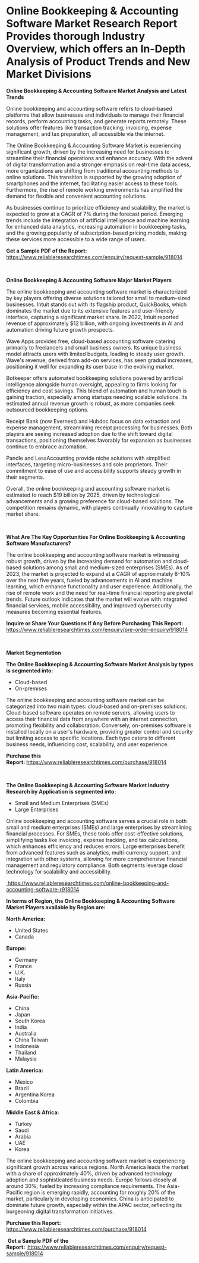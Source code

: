 <p><h1>Online Bookkeeping & Accounting Software Market Research Report Provides thorough Industry Overview, which offers an In-Depth Analysis of Product Trends and New Market Divisions</h1></p><p><strong>Online Bookkeeping & Accounting Software Market Analysis and Latest Trends</strong></p>
<p><p>Online bookkeeping and accounting software refers to cloud-based platforms that allow businesses and individuals to manage their financial records, perform accounting tasks, and generate reports remotely. These solutions offer features like transaction tracking, invoicing, expense management, and tax preparation, all accessible via the internet. </p><p>The Online Bookkeeping & Accounting Software Market is experiencing significant growth, driven by the increasing need for businesses to streamline their financial operations and enhance accuracy. With the advent of digital transformation and a stronger emphasis on real-time data access, more organizations are shifting from traditional accounting methods to online solutions. This transition is supported by the growing adoption of smartphones and the internet, facilitating easier access to these tools. Furthermore, the rise of remote working environments has amplified the demand for flexible and convenient accounting solutions. </p><p>As businesses continue to prioritize efficiency and scalability, the market is expected to grow at a CAGR of 7% during the forecast period. Emerging trends include the integration of artificial intelligence and machine learning for enhanced data analytics, increasing automation in bookkeeping tasks, and the growing popularity of subscription-based pricing models, making these services more accessible to a wide range of users.</p></p>
<p><strong>Get a Sample PDF of the Report:&nbsp;</strong> <a href="https://www.reliableresearchtimes.com/enquiry/request-sample/918014?utm_campaign=3350&utm_medium=2&utm_source=Github&utm_content=ia&utm_term=18042025&utm_id=online-bookkeeping-accounting-software">https://www.reliableresearchtimes.com/enquiry/request-sample/918014</a></p>
<p>&nbsp;</p>
<p><strong>Online Bookkeeping & Accounting Software Major Market Players</strong></p>
<p><p>The online bookkeeping and accounting software market is characterized by key players offering diverse solutions tailored for small to medium-sized businesses. Intuit stands out with its flagship product, QuickBooks, which dominates the market due to its extensive features and user-friendly interface, capturing a significant market share. In 2022, Intuit reported revenue of approximately $12 billion, with ongoing investments in AI and automation driving future growth prospects.</p><p>Wave Apps provides free, cloud-based accounting software catering primarily to freelancers and small business owners. Its unique business model attracts users with limited budgets, leading to steady user growth. Wave's revenue, derived from add-on services, has seen gradual increases, positioning it well for expanding its user base in the evolving market.</p><p>Botkeeper offers automated bookkeeping solutions powered by artificial intelligence alongside human oversight, appealing to firms looking for efficiency and cost savings. This blend of automation and human touch is gaining traction, especially among startups needing scalable solutions. Its estimated annual revenue growth is robust, as more companies seek outsourced bookkeeping options.</p><p>Receipt Bank (now Evernest) and Hubdoc focus on data extraction and expense management, streamlining receipt processing for businesses. Both players are seeing increased adoption due to the shift toward digital transactions, positioning themselves favorably for expansion as businesses continue to embrace automation.</p><p>Pandle and LessAccounting provide niche solutions with simplified interfaces, targeting micro-businesses and sole proprietors. Their commitment to ease of use and accessibility supports steady growth in their segments.</p><p>Overall, the online bookkeeping and accounting software market is estimated to reach $19 billion by 2025, driven by technological advancements and a growing preference for cloud-based solutions. The competition remains dynamic, with players continually innovating to capture market share.</p></p>
<p>&nbsp;</p>
<p><strong>What Are The Key Opportunities For Online Bookkeeping & Accounting Software Manufacturers?</strong></p>
<p><p>The online bookkeeping and accounting software market is witnessing robust growth, driven by the increasing demand for automation and cloud-based solutions among small and medium-sized enterprises (SMEs). As of 2023, the market is projected to expand at a CAGR of approximately 8-10% over the next five years, fueled by advancements in AI and machine learning, which enhance functionality and user experience. Additionally, the rise of remote work and the need for real-time financial reporting are pivotal trends. Future outlook indicates that the market will evolve with integrated financial services, mobile accessibility, and improved cybersecurity measures becoming essential features.</p></p>
<p><strong>Inquire or Share Your Questions If Any Before Purchasing This Report:</strong> <a href="https://www.reliableresearchtimes.com/enquiry/pre-order-enquiry/918014?utm_campaign=3350&utm_medium=2&utm_source=Github&utm_content=ia&utm_term=18042025&utm_id=online-bookkeeping-accounting-software">https://www.reliableresearchtimes.com/enquiry/pre-order-enquiry/918014</a></p>
<p>&nbsp;</p>
<p><strong>Market Segmentation</strong></p>
<p><strong>The Online Bookkeeping & Accounting Software Market Analysis by types is segmented into:</strong></p>
<p><ul><li>Cloud-based</li><li>On-premises</li></ul></p>
<p><p>The online bookkeeping and accounting software market can be categorized into two main types: cloud-based and on-premises solutions. Cloud-based software operates on remote servers, allowing users to access their financial data from anywhere with an internet connection, promoting flexibility and collaboration. Conversely, on-premises software is installed locally on a user's hardware, providing greater control and security but limiting access to specific locations. Each type caters to different business needs, influencing cost, scalability, and user experience.</p></p>
<p><strong>Purchase this Report:&nbsp;</strong><a href="https://www.reliableresearchtimes.com/purchase/918014?utm_campaign=3350&utm_medium=2&utm_source=Github&utm_content=ia&utm_term=18042025&utm_id=online-bookkeeping-accounting-software">https://www.reliableresearchtimes.com/purchase/918014</a></p>
<p>&nbsp;</p>
<p><strong>The Online Bookkeeping & Accounting Software Market Industry Research by Application is segmented into:</strong></p>
<p><ul><li>Small and Medium Enterprises (SMEs)</li><li>Large Enterprises</li></ul></p>
<p><p>Online bookkeeping and accounting software serves a crucial role in both small and medium enterprises (SMEs) and large enterprises by streamlining financial processes. For SMEs, these tools offer cost-effective solutions, simplifying tasks like invoicing, expense tracking, and tax calculations, which enhances efficiency and reduces errors. Large enterprises benefit from advanced features such as analytics, multi-currency support, and integration with other systems, allowing for more comprehensive financial management and regulatory compliance. Both segments leverage cloud technology for scalability and accessibility.</p></p>
<p><a href="https://www.reliableresearchtimes.com/online-bookkeeping-and-accounting-software-r918014?utm_campaign=3350&utm_medium=2&utm_source=Github&utm_content=ia&utm_term=18042025&utm_id=online-bookkeeping-accounting-software">&nbsp;https://www.reliableresearchtimes.com/online-bookkeeping-and-accounting-software-r918014</a></p>
<p><strong>In terms of Region, the Online Bookkeeping & Accounting Software Market Players available by Region are:</strong></p>
<p>
    <p> <strong> North America: </strong>
        <ul>
            <li>United States</li>
            <li>Canada</li>
        </ul>
        </p> 
    <p> <strong> Europe: </strong>
        <ul>
            <li>Germany</li>
            <li>France</li>
            <li>U.K.</li>
            <li>Italy</li>
            <li>Russia</li>
        </ul>
        </p> 
    <p> <strong> Asia-Pacific: </strong>
        <ul>
            <li>China</li>
            <li>Japan</li>
            <li>South Korea</li>
            <li>India</li>
            <li>Australia</li>
            <li>China Taiwan</li>
            <li>Indonesia</li>
            <li>Thailand</li>
            <li>Malaysia</li>
        </ul>
        </p> 
    <p> <strong> Latin America: </strong>
        <ul>
            <li>Mexico</li>
            <li>Brazil</li>
            <li>Argentina Korea</li>
            <li>Colombia</li>
        </ul>
        </p> 
    <p> <strong> Middle East & Africa: </strong>
        <ul>
            <li>Turkey</li>
            <li>Saudi</li>
            <li>Arabia</li>
            <li>UAE</li>
            <li>Korea</li>
        </ul>
    </p>
    </p>
<p><p>The online bookkeeping and accounting software market is experiencing significant growth across various regions. North America leads the market with a share of approximately 40%, driven by advanced technology adoption and sophisticated business needs. Europe follows closely at around 30%, fueled by increasing compliance requirements. The Asia-Pacific region is emerging rapidly, accounting for roughly 20% of the market, particularly in developing economies. China is anticipated to dominate future growth, especially within the APAC sector, reflecting its burgeoning digital transformation initiatives.</p></p>
<p><strong>Purchase this Report: </strong><a href="https://www.reliableresearchtimes.com/purchase/918014?utm_campaign=3350&utm_medium=2&utm_source=Github&utm_content=ia&utm_term=18042025&utm_id=online-bookkeeping-accounting-software">https://www.reliableresearchtimes.com/purchase/918014</a></p>
<p>&nbsp;<strong>Get a Sample PDF of the Report:&nbsp;&nbsp;</strong><a href="https://www.reliableresearchtimes.com/enquiry/request-sample/918014?utm_campaign=3350&utm_medium=2&utm_source=Github&utm_content=ia&utm_term=18042025&utm_id=online-bookkeeping-accounting-software">https://www.reliableresearchtimes.com/enquiry/request-sample/918014</a></p>
<p><strong></strong></p>
<p><p></p><p></p><p></p></p>